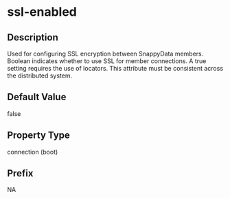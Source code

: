 # ssl-enabled

## Description

Used for configuring SSL encryption between SnappyData members. Boolean indicates whether to use SSL for member connections. A true setting requires the use of locators. This attribute must be consistent across the distributed system.

## Default Value

false

## Property Type

connection (boot)

## Prefix
NA
